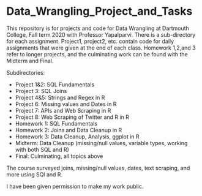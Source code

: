 # Data_Wrangling_Project_and_Tasks
This repository is for projects and code for Data Wrangling at Dartmouth College, Fall term 2020 with Professor Yapalparvi. There is a sub-directory for each assignment. Project1, project2, etc. contain code for daily assignments that were given at the end of each class. Homework 1,2,and 3 refer to longer projects, and the culminating work can be found with the Midterm and Final.

Subdirectories:
- Project 1&2: SQL Fundamentals
- Project 3: SQL Joins
- Project 4&5: Strings and Regex in R
- Project 6: Missing values and Dates in R
- Project 7: APIs and Web Scraping in R
- Project 8: Web Scraping of Twitter and R in R
- Homework 1: SQL Fundamentals
- Homework 2: Joins and Data Cleanup in R
- Homework 3: Data Cleanup, Analysis, ggplot in R
- Midterm: Data Cleanup (missing/null values, variable types, working with both SQL and R)
- Final: Culminating, all topics above

The course surveyed joins, missing/null values, dates, text scraping, and more using SQl and R. 

I have been given permission to make my work public.
